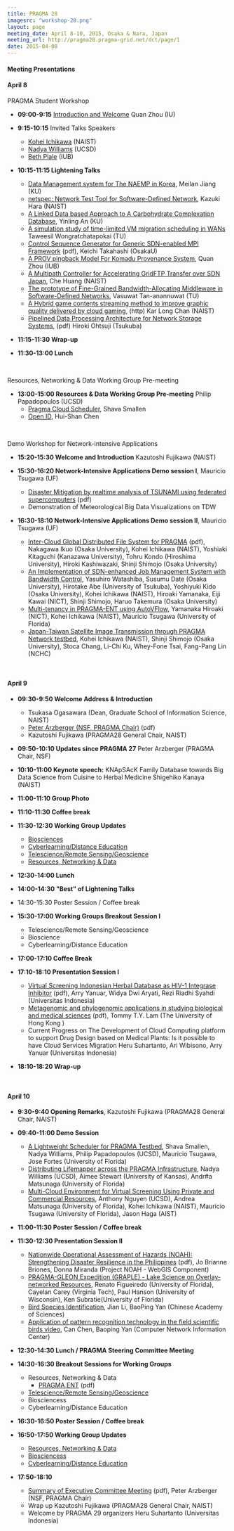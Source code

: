 ```yaml
---
title: PRAGMA 28
imagesrc: "workshop-28.png"
layout: page
meeting_date: April 8-10, 2015, Osaka & Nara, Japan
meeting_url: http://pragma28.pragma-grid.net/dct/page/1
date: 2015-04-08
---
```


<div class="border">
<h4>Meeting Presentations </h4>
</div>

#### <span class="strongword">April 8</span>

<span class="subsection">PRAGMA Student Workshop</span>

* **09:00-9:15** [Introduction and Welcome][1] Quan Zhou (IU)
* **9:15-10:15** Invited Talks Speakers
  * [Kohei Ichikawa][2] (NAIST)
  * [Nadya Williams][3] (UCSD) 
  * [Beth Plale][4] (IUB)

* **10:15-11:15  Lightening Talks**
  * [Data Management system for The NAEMP in Korea][12], Meilan Jiang (KU)
  * [netspec: Network Test Tool for Software-Defined Network][14], Kazuki Hara (NAIST)
  * [A Linked Data based Approach to A Carbohydrate Complexation
    Database][20], Yinling An (KU)
  * [A simulation study of time-limited VM migration scheduling in 
    WANs][19] Taweesil Wongratchatapokai (TU)
  * [Control Sequence Generator for Generic SDN-enabled MPI Framework][11] (pdf), 
    Keichi Takahashi (OsakaU)
  * [A PROV pingback Model For Komadu Provenance System][17], Quan Zhou (IUB)
  * [A Multipath Controller for Accelerating GridFTP Transfer over SDN
    Japan][13], Che Huang (NAIST)
  * [The prototype of Fine-Grained Bandwidth-Allocating Middleware in
    Software-Defined Networks][18], Vasuwat Tan-anannuwat (TU)
  * [A Hybrid game contents streaming method to improve graphic quality
    delivered by cloud gaming][15], (http) Kar Long Chan (NAIST)
  * [Pipelined Data Processing Architecture for Network Storage Systems][16], (pdf)
    Hiroki Ohtsuji (Tsukuba)

* **11:15-11:30 Wrap-up**
* **11:30-13:00 Lunch**

<br>

<span class="subsection">Resources, Networking & Data Working Group Pre-meeting</span>

* **13:00-15:00 Resources & Data Working Group Pre-meeting** Philip Papadopoulos (UCSD)
  * [Pragma Cloud Scheduler][5], Shava Smallen
  * [Open ID][6], Hui-Shan Chen

<br>

<span class="subsection">Demo Workshop for Network-intensive Applications</span>

* **15:20-15:30 Welcome and Introduction** Kazutoshi Fujikawa (NAIST) 
* **15:30-16:20 Network-Intensive Applications Demo session I**,  Mauricio Tsugawa (UF)
  * [Disaster Mitigation by realtime analysis of TSUNAMI 
    using federated supercomputers][7] (pdf)
  * Demonstration of Meteorological Big Data Visualizations on TDW

* **16:30-18:10 Network-Intensive Applications Demo session II**,  Mauricio Tsugawa (UF)
  * [Inter-Cloud Global Distributed File System for PRAGMA][8] (pdf),
    Nakagawa Ikuo (Osaka University), Kohei Ichikawa (NAIST), Yoshiaki
    Kitaguchi (Kanazawa University), Tohru Kondo (Hiroshima University),
    Hiroki Kashiwazaki, Shinji Shimojo (Osaka University)
  * [An Implementation of SDN-enhanced Job Management System with Bandwidth Control][9],
    Yasuhiro Watashiba, Susumu Date (Osaka University), Hirotake Abe
    (University of Tsukuba), Yoshiyuki Kido (Osaka University), Kohei
    Ichikawa (NAIST), Hiroaki Yamanaka, Eiji Kawai (NICT), Shinji Shimojo,
    Haruo Takemura (Osaka University)
  * [Multi-tenancy in PRAGMA-ENT using AutoVFlow][10],
    Yamanaka Hiroaki (NICT), Kohei Ichikawa (NAIST), Mauricio Tsugawa
    (University of Florida)
  * [Japan-Taiwan Satellite Image Transmission through PRAGMA Network testbed][23],
    Kohei Ichikawa (NAIST), Shinji Shimojo (Osaka University), Stoca
    Chang, Li-Chi Ku, Whey-Fone Tsai, Fang-Pang Lin (NCHC)

<br>

#### <span class="strongword">April 9</span>

* **09:30-9:50 Welcome Address & Introduction** 
  * Tsukasa Ogasawara (Dean, Graduate School of Information Science, NAIST)
  * [Peter Arzberger (NSF, PRAGMA Chair)][40] (pdf)
  * Kazutoshi Fujikawa (PRAGMA28 General Chair, NAIST)

* **09:50-10:10 Updates since PRAGMA 27**  Peter Arzberger (PRAGMA Chair, NSF)
* **10:10-11:00 Keynote speech:** KNApSAcK Family Database towards Big Data Science from 
  Cuisine to Herbal Medicine Shigehiko Kanaya (NAIST)
* **11:00-11:10 Group Photo**
* **11:10-11:30 Coffee break**
* **11:30-12:30 Working Group Updates**
  * [Biosciences][27]
  * [Cyberlearning/Distance Education][36]
  * [Telescience/Remote Sensing/Geoscience][37]
  * [Resources, Networking & Data][31]
* **12:30-14:00 Lunch**
* **14:00-14:30 "Best" of Lightening Talks**
* 14:30-15:30 Poster Session / Coffee break
* **15:30-17:00 Working Groups Breakout Session I**
  * Telescience/Remote Sensing/Geoscience
  * Bioscience
  * Cyberlearning/Distance Education
* **17:00-17:10 Coffee Break**
* **17:10-18:10 Presentation Session I**
  * [Virtual Screening Indonesian Herbal Database as HIV-1 Integrase Inhibitor][24] 
    (pdf), Arry Yanuar, Widya Dwi Aryati, Rezi Riadhi Syahdi (Universitas Indonesia)
  * [Metagenomic and phylogenomic applications in studying biological and
    medical sciences][26] (pdf), Tommy T.Y. Lam (The University of Hong Kong )
  * Current Progress on The Development of Cloud Computing platform to support
    Drug Design based on Medical Plants: Is it possible to have Cloud Services
    Migration Heru Suhartanto, Ari Wibisono, Arry Yanuar (Universitas Indonesia)
* **18:10-18:20 Wrap-up**

<br>

#### <span class="strongword">April 10 </span>

* **9:30-9:40 Opening Remarks**, Kazutoshi Fujikawa (PRAGMA28 General Chair, NAIST)
* **09:40-11:00    Demo Session**
  * [A Lightweight Scheduler for PRAGMA Testbed][38], Shava Smallen, Nadya Williams, 
    Philip Papadopoulos (UCSD), Mauricio Tsugawa, Jose Fortes (University of Florida)
  * [Distributing Lifemapper across the PRAGMA Infrastructure][33], Nadya Williams (UCSD), 
    Aimee Stewart (University of Kansas), Andr#a Matsunaga (University of Florida)
  * [Multi-Cloud Environment for Virtual Screening Using Private and
    Commercial Resources][34],
    Anthony Nguyen (UCSD), Andrea Matsunaga (University of Florida), Kohei
    Ichikawa (NAIST), Mauricio Tsugawa (University of Florida), Jason Haga (AIST)

* **11:00-11:30    Poster Session / Coffee break**
* **11:30-12:30    Presentation Session II**
  * [Nationwide Operational Assessment of Hazards (NOAH): Strengthening
    Disaster Resilience in the Philippines][29] (pdf),
    Jo Brianne Briones, Donna Miranda (Project NOAH -  WebGIS Component)
  * [PRAGMA-GLEON Expedition (GRAPLE) - Lake Science on Overlay-networked
    Resources][35], Renato Figueiredo (University of Florida), Cayelan Carey (Virginia Tech),
    Paul Hanson (University of Wisconsin), Ken Subratie(University of Florida)
  * [Bird Species Identification][22], Jian Li, BaoPing Yan (Chinese Academy of Sciences)
  * [Application of pattern recognition technology in the field scientific birds video][21],
    Can Chen, Baoping Yan (Computer Network Information Center)

* **12:30-14:30 Lunch / PRAGMA Steering Committee Meeting**
* **14:30-16:30    Breakout Sessions for Working Groups**
  * Resources, Networking & Data 
    * [PRAGMA ENT][39] (pdf)
  * [Telescience/Remote Sensing/Geoscience][42]
  * Biosciencess
  * Cyberlearning/Distance Education
* **16:30-16:50    Poster Session / Coffee break**
* **16:50-17:50    Working Group Updates**
  * [Resources, Networking & Data][25]
  * [Biosciencess][28]
  * [Cyberlearning/Distance Education][32]

* **17:50-18:10**
  * [Summary of Executive Committee Meeting][41] (pdf), Peter Arzberger (NSF, PRAGMA Chair)
  * Wrap up Kazutoshi Fujikawa (PRAGMA28 General Chair, NAIST)
  * Welcome by PRAGMA 29 organizers Heru Suhartanto (Universitas Indonesia)

 [1]: presentations/april-08/student-workshop/intro.pdf
 [2]: presentations/april-08/student-workshop/invited-talks/ichikawa.pdf
 [3]: presentations/april-08/student-workshop/invited-talks/nwilliams.pdf
 [4]: presentations/april-08/student-workshop/invited-talks/bplale.pdf

 [5]: presentations/april-08/resources/cloud-scheduler.pdf
 [6]: presentations/april-08/resources/open-id.pdf

 [7]: presentations/april-08/network-intensive-apps/disaster-mitigation.pdf
 [8]: presentations/april-08/network-intensive-apps/inter-cloud.pdf
 [9]: presentations/april-08/network-intensive-apps/sdn-enhanced.pdf
[10]: presentations/april-08/network-intensive-apps/multi-tenancy.pdf
[23]: presentations/april-08/network-intensive-apps/japan-taiwan-satellite.pdf 

[11]: presentations/april-08/student-workshop/lightning-talks/control-sequence-generator.pdf
[12]: presentations/april-08/student-workshop/lightning-talks/data-management.pdf
[13]: presentations/april-08/student-workshop/lightning-talks/multipath-controller.pdf
[14]: presentations/april-08/student-workshop/lightning-talks/netspec.pdf
[15]: http://prezi.com/edlupsluud5p/?utm_campaign=share&utm_medium=copy&rc=ex0share
[16]: presentations/april-08/student-workshop/lightning-talks/pipelined-data.pdf
[17]: presentations/april-08/student-workshop/lightning-talks/pingback-komadu.pptx
[18]: presentations/april-08/student-workshop/lightning-talks/fgbam.pdf
[19]: presentations/april-08/student-workshop/lightning-talks/vm-migration.pdf
[20]: presentations/april-08/student-workshop/lightning-talks/linked-data.pdf

[40]: presentations/april-09/overview.pdf
[24]: presentations/april-09/virtual-screening.pdf
[26]: presentations/april-09/metagenomic.pdf
[27]: presentations/april-09/wg-update-biosciences.pdf
[31]: presentations/april-09/wg-update-resources.pdf
[36]: presentations/april-09/wg-update-cyberlearning.pptx
[37]: presentations/april-09/wg-update-telescience.pptx

[21]: presentations/april-10/can-chen.pdf
[22]: presentations/april-10/li-jian.pdf
[29]: presentations/april-10/jo-brianne-briones.pdf
[30]: presentations/april-10/antony-nguyen.pdf
[33]: presentations/april-10/demo-lifemapper.pdf
[34]: presentations/april-10/demo-multi-cloud.pdf
[38]: presentations/april-10/demo-lightweight-scheduler.pdf
[35]: presentations/april-10/graple.pdf
[39]: presentations/april-10/pragma-ent.pdf
[41]: presentations/april-10/summary.pdf

[25]: presentations/april-10/wg/resources-breakout.pdf
[28]: presentations/april-10/wg/update-biosciences.pdf
[32]: presentations/april-10/wg/update-cyberlearning.pptx
[42]: presentations/april-10/wg/telescience-breakout.pdf

